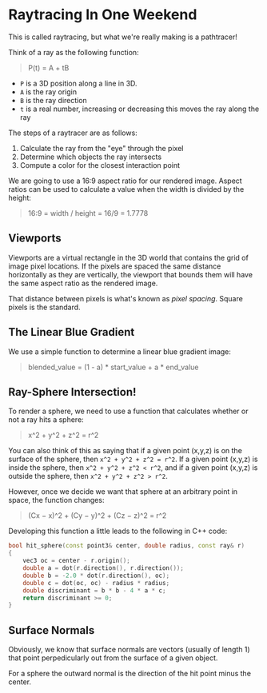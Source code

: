 # Raytracing In One Weekend

This is called raytracing, but what we're really making is a pathtracer!

Think of a ray as the following function:

> P(t) = A + tB
* `P` is a 3D position along a line in 3D.
* `A` is the ray origin
* `B` is the ray direction
* `t` is a real number, increasing or decreasing this moves the ray along the ray

The steps of a raytracer are as follows:
1. Calculate the ray from the "eye" through the pixel
2. Determine which objects the ray intersects
3. Compute a color for the closest interaction point

We are going to use a 16:9 aspect ratio for our rendered image. Aspect ratios can be used to calculate a value when the width is divided by the height:

> 16:9 = width / height = 16/9 = 1.7778

## Viewports

Viewports are a virtual rectangle in the 3D world that contains the grid of image pixel locations. If the pixels are spaced the same distance horizontally as they are vertically, the viewport that bounds them will have the same aspect ratio as the rendered image.

That distance between pixels is what's known as *pixel spacing*. Square pixels is the standard.

## The Linear Blue Gradient

We use a simple function to determine a linear blue gradient image:

> blended_value = (1 - a) * start_value + a * end_value

## Ray-Sphere Intersection!

To render a sphere, we need to use a function that calculates whether or not a ray hits a sphere:

> x^2 + y^2 + z^2 = r^2

You can also think of this as saying that if a given point (x,y,z) is on the surface of the sphere, then `x^2 + y^2 + z^2 = r^2`. If a given point (x,y,z) is inside the sphere, then `x^2 + y^2 + z^2 < r^2`, and if a given point (x,y,z) is outside the sphere, then `x^2 + y^2 + z^2 > r^2`.

However, once we decide we want that sphere at an arbitrary point in space, the function changes:

> (Cx − x)^2 + (Cy − y)^2 + (Cz − z)^2 = r^2

Developing this function a little leads to the following in C++ code:

```c++
bool hit_sphere(const point3& center, double radius, const ray& r)
{
    vec3 oc = center - r.origin();
    double a = dot(r.direction(), r.direction());
    double b = -2.0 * dot(r.direction(), oc);
    double c = dot(oc, oc) - radius * radius;
    double discriminant = b * b - 4 * a * c;
    return discriminant >= 0;
}
```

## Surface Normals

Obviously, we know that surface normals are vectors (usually of length 1) that point perpedicularly out from the surface of a given object.

For a sphere the outward normal is the direction of the hit point minus the center.